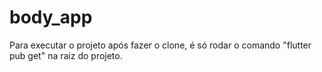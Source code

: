 # body_app
Para executar o projeto após fazer o clone, é só rodar o comando "flutter pub get" na raiz do projeto.